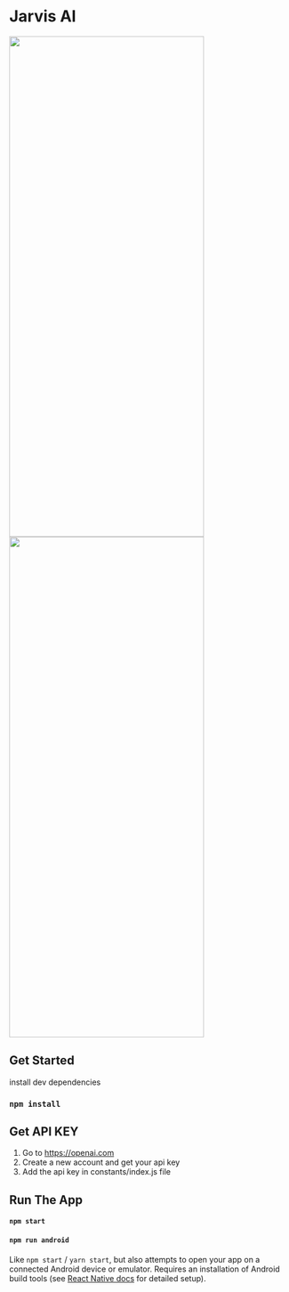 # Jarvis AI

<img src="https://github.com/Kunal-Vijay/Jarvis-AI/assets/79903746/87a0d44e-f385-4884-969f-1512b6e2d60d" width="350" height="900">

<img src="https://github.com/Kunal-Vijay/Jarvis-AI/assets/79903746/0202de56-d8bb-4f3a-bb2d-74ed00887c20" width="350" height="900">


## Get Started

install dev dependencies

### `npm install` 

## Get API KEY
1. Go to https://openai.com<br/>
2. Create a new account and get your api key<br/>
3. Add the api key in constants/index.js file



## Run The App
#### `npm start` 

#### `npm run android` 
Like `npm start` / `yarn start`, but also attempts to open your app on a connected Android device or emulator. Requires an installation of Android build tools (see [React Native docs](https://facebook.github.io/react-native/docs/getting-started.html) for detailed setup).

<br />


